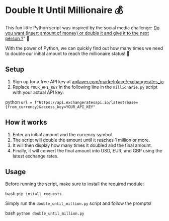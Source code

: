 # Double It Until Millionaire 💰

This fun little Python script was inspired by the social media challenge: [Do you want (insert amount of money) or double it and give it to the next person ?](https://www.youtube.com/shorts/e4V4juaD-2I)" 🤑
 

With the power of Python, we can quickly find out how many times we need to double our initial amount to reach the millionaire status! 💸

## Setup

1. Sign up for a free API key at [apilayer.com/marketplace/exchangerates_io](https://apilayer.com/marketplace/exchangerates_io/)
2. Replace `YOUR_API_KEY` in the following line in the `millionarie.py` script with your actual API key:

python
`url = f"https://api.exchangeratesapi.io/latest?base={from_currency}&access_key=YOUR_API_KEY"`

## How it works

1. Enter an initial amount and the currency symbol.
2. The script will double the amount until it reaches 1 million or more.
3. It will then display how many times it doubled and the final amount.
4. Finally, it will convert the final amount into USD, EUR, and GBP using the latest exchange rates.

## Usage

Before running the script, make sure to install the required module:

bash
`pip install requests`

Simply run the `double_until_million.py` script and follow the prompts!

bash
`python double_until_million.py`
